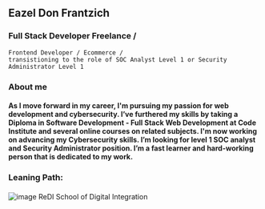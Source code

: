 
## Eazel Don Frantzich
### Full Stack Developer Freelance / 
    Frontend Developer / Ecommerce /
    transistioning to the role of SOC Analyst Level 1 or Security Administrator Level 1

### About me
####  As I move forward in my career, I'm pursuing my passion for web development and cybersecurity. I’ve furthered my skills by taking a Diploma in Software Development - Full Stack Web Development at Code Institute and several online courses on related subjects. I'm now working on advancing my Cybersecurity skills. I’m looking for level 1 SOC analyst and Security Administrator position. I’m a fast learner and hard-working person that is dedicated to my work.

### Leaning Path: 
#### 
![image](https://github.com/user-attachments/assets/f8e5eed0-fd55-42f7-8597-c6447f7da70e)
ReDI School of Digital Integration
